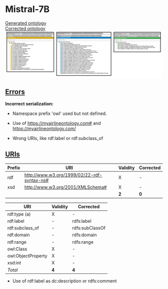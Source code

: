 # Mistral-7B

[Generated ontology](./ontology.txt)
<br>
[Corrected ontology](./ontology_corrected.txt)
<br>
![](./ontology_corrected.png)


## [Errors](./ontology_notes.txt)

**Incorrect serialization:**
-   Namespace prefix 'owl' used but not defined.

-   Use of https://myairlineontology.com# and https://myairlineontology.com/ 

-   Wrong URIs, like rdf:label or rdf:subclass_of


## [URIs](./ontology_URIs.xlsx)

| Prefix | URI                                           | Validity | Corrected |
|--------|-----------------------------------------------|----------|-----------|
| rdf    | http://www.w3.org/1999/02/22-rdf-syntax-ns#   | X        | -         |
| xsd    | http://www.w3.org/2001/XMLSchema#             | X        | -         |
|        |                                               | **2**    | **0**     |


| URI                  | Validity | Corrected            |
|----------------------|----------|----------------------|
| rdf:type (a)         | X        | -                    |
| rdf:label            | -        | rdfs:label           |
| rdf:subclass_of      | -        | rdfs:subClassOf      |
| rdf:domain           | -        | rdfs:domain          |
| rdf:range            | -        | rdfs:range           |
| owl:Class            | X        | -                    |
| owl:ObjectProperty   | X        | -                    |
| xsd:int              | X        | -                    |
| *Total*              | **4**    | **4**                |

-   Use of rdf:label as dc:description or rdfs:comment